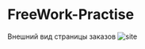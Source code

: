 # FreeWork-Practise
Внешний вид страницы заказов
![site](https://user-images.githubusercontent.com/120304333/219409079-1237f83b-18a9-4b21-9f56-9a4706f93fc0.png)
